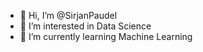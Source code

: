 - 👋 Hi, I’m @SirjanPaudel
- 👀 I’m interested in Data Science
- 🌱 I’m currently learning Machine Learning

<!---
SirjanPaudel/SirjanPaudel is a ✨ special ✨ repository because its `README.md` (this file) appears on your GitHub profile.
You can click the Preview link to take a look at your changes.
--->
